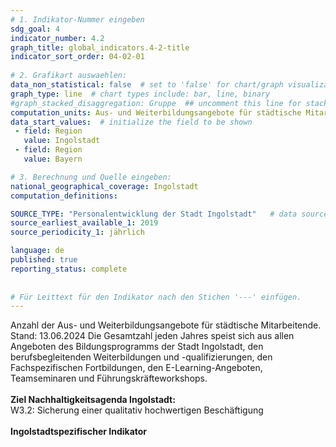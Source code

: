 ```yaml
---
# 1. Indikator-Nummer eingeben 
sdg_goal: 4 
indicator_number: 4.2
graph_title: global_indicators.4-2-title
indicator_sort_order: 04-02-01
 
# 2. Grafikart auswaehlen: 
data_non_statistical: false  # set to 'false' for chart/graph visualization 
graph_type: line  # chart types include: bar, line, binary 
#graph_stacked_disaggregation: Gruppe  ## uncomment this line for stacked bars. eplace 'Geschlecht' with the field of aggregation. 
computation_units: Aus- und Weiterbildungsangebote für städtische Mitarbeitende
data_start_values:  # initialize the field to be shown  
 - field: Region 
   value: Ingolstadt 
 - field: Region 
   value: Bayern 

# 3. Berechnung und Quelle eingeben: 
national_geographical_coverage: Ingolstadt 
computation_definitions: 

SOURCE_TYPE: "Personalentwicklung der Stadt Ingolstadt"   # data source  
source_earliest_available_1: 2019
source_periodicity_1: jährlich

language: de   
published: true 
reporting_status: complete
 
 
# Für Leittext für den Indikator nach den Stichen '---' einfügen. 
---
```

Anzahl der Aus- und Weiterbildungsangebote für städtische Mitarbeitende.
Stand: 13.06.2024
Die Gesamtzahl jeden Jahres speist sich aus allen Angeboten des Bildungsprogramms der Stadt Ingolstadt, den berufsbegleitenden Weiterbildungen und -qualifizierungen, den Fachspezifischen Fortbildungen, den E-Learning-Angeboten, Teamseminaren und Führungskräfteworkshops.<br>
<br>
<b>Ziel Nachhaltigkeitsagenda Ingolstadt:</b><br>
W3.2: Sicherung einer qualitativ hochwertigen Beschäftigung<br>
<br>
<b>Ingolstadtspezifischer Indikator</b>
